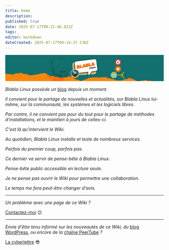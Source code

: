 ```yaml
---
title: home
description: 
published: true
date: 2025-07-17T00:21:46.821Z
tags: 
editor: markdown
dateCreated: 2025-07-17T00:14:37.130Z
---
```


![](/welcome/header.png)

*Blabla Linux possède un* [blog](https://yourls.blablalinux.be/blog) *depuis un moment.*

*Il convient pour le partage de nouvelles et actualités, sur Blabla Linux lui-même, sur la communauté, les systèmes et les logiciels libres.*

*Par contre, il ne convient pas pour du tout pour le partage de méthodes d'installations, et le maintien à jours de celles-ci.*

*C'est là qu'intervient le Wiki.*

*Au quotidien, Blabla Linux installe et teste de nombreux services.*

*Parfois du premier coup, parfois pas.*

*Ce dernier va servir de pense-bête à Blabla Linux.*

*Pense-bête public accessible en lecture seule.*

*Je ne pense pas ouvrir le Wiki pour permettre une collaboration.*

*Le temps me fera peut-être changer d'avis.*

---

*Un problème avec une page de ce Wiki ?*

[Contactez-moi](https://yourls.blablalinux.be/contact) 😉

---

*Envie d'être tenu informé sur les nouveautés de ce Wiki, du* [blog WordPress](https://yourls.blablalinux.be/blog)*, ou encore de la* [chaîne PeerTube](https://yourls.blablalinux.be/peertube) *?*

[La cyberlettre](https://yourls.blablalinux.be/cyberlettre) 😎